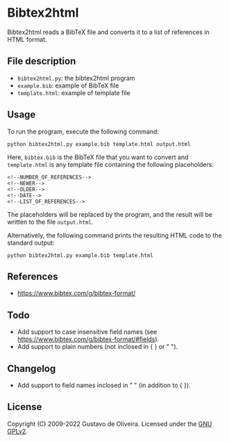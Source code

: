 # Bibtex2html

Bibtex2html reads a BibTeX file and converts it to a list of references in HTML format.

## File description

* `bibtex2html.py`: the bibtex2html program
* `example.bib`: example of BibTeX file
* `template.html`: example of template file

## Usage

To run the program, execute the following command:

    python bibtex2html.py example.bib template.html output.html

Here, `bibtex.bib` is the BibTeX file that you want to convert and `template.html` is any template file containing the following placeholders:

    <!--NUMBER_OF_REFERENCES-->
    <!--NEWER-->
    <!--OLDER-->
    <!--DATE-->
    <!--LIST_OF_REFERENCES-->

The placeholders will be replaced by the program, and the result will be written to the file `output.html`.

Alternatively, the following command prints the resulting HTML code to the standard output:

    python bibtex2html.py example.bib template.html

## References

* https://www.bibtex.com/g/bibtex-format/

## Todo

* Add support to case insensitive field names (see https://www.bibtex.com/g/bibtex-format/#fields).
* Add support to plain numbers (not inclosed in { } or " ").

## Changelog

* Add support to field names inclosed in " " (in addition to { }).

## License

Copyright (C) 2009-2022 Gustavo de Oliveira. Licensed under the [GNU GPLv2](LICENSE).
